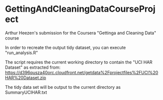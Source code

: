 # GettingAndCleaningDataCourseProject
Arthur Heezen's submission for the Coursera "Gettinga and Cleaning Data" course

In order to recreate the output tidy dataset, you can execute "run_analysis.R"

The script requires the current working directory to contain the "UCI HAR Dataset"
as extracted from:
  https://d396qusza40orc.cloudfront.net/getdata%2Fprojectfiles%2FUCI%20HAR%20Dataset.zip 

The tidy data set will be output to the current directory as
  SummaryUCIHAR.txt

